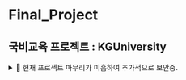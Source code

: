 # Final_Project


## 국비교육 프로젝트 : KGUniversity
<details>
    <summary> 🚧 현재 프로젝트 마무리가 미흡하여 추가적으로 보안중. </summary>
    
### Project Duration and Members
+ Project Duration
    - 2021.03.12 ~ 2021.05. 참여인원 : 6명
+ Members
    - [강민규](github.com/min1461/)
    - [김민석](https://github.com/MinSeok-Kim96/)
    - [이준우](https://github.com/CuroNova/)
    - [이해준](https://github.com/dlgowns/)
    - [최유정](https://github.com/sun0326/)
    - [최현경](https://github.com/jelly1199555/)
        
### Development Environment
    - OS
        - Window 10
    - Development Tool
        - Eclipse, DBeaver, Amazon RDS
    - Language/Skills
        - Java, HTML5, CSS3, JavaScript, JSP, jQuery
    - Server
        - Apache Tomcat 8.5
    - DB
        - MariaDB

### Introduction
    - 🚧 현재 프로젝트 마무리가 미흡하여 추가적으로 보안중.

### Develop Detail
+ 제안
    - 🚧 현재 프로젝트 마무리가 미흡하여 추가적으로 보안중.
+ 기획
    - 🚧 현재 프로젝트 마무리가 미흡하여 추가적으로 보안중.
+ DB설계
    - 🚧 현재 프로젝트 마무리가 미흡하여 추가적으로 보안중.
+ 개발
    - 🚧 현재 프로젝트 마무리가 미흡하여 추가적으로 보안중.

### GitHub 구조
- presentation : 국비지원 교육과정중 프로젝트 발표를 위해 작성
    - 🚧 현재 프로젝트 마무리가 미흡하여 추가적으로 보안중.
- src : 작성코드
    - 🚧 현재 프로젝트 마무리가 미흡하여 추가적으로 보안중.

- Webcontent : 화면구현
    - 🚧 현재 프로젝트 마무리가 미흡하여 추가적으로 보안중.

</details>
